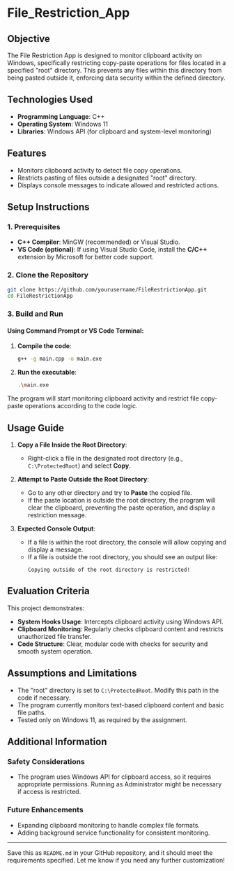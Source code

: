 # File_Restriction_App

## Objective

The File Restriction App is designed to monitor clipboard activity on Windows, specifically restricting copy-paste operations for files located in a specified "root" directory. This prevents any files within this directory from being pasted outside it, enforcing data security within the defined directory.

## Technologies Used
- **Programming Language**: C++
- **Operating System**: Windows 11
- **Libraries**: Windows API (for clipboard and system-level monitoring)

## Features
- Monitors clipboard activity to detect file copy operations.
- Restricts pasting of files outside a designated "root" directory.
- Displays console messages to indicate allowed and restricted actions.

## Setup Instructions

### 1. Prerequisites
- **C++ Compiler**: MinGW (recommended) or Visual Studio.
- **VS Code (optional)**: If using Visual Studio Code, install the **C/C++** extension by Microsoft for better code support.
  
### 2. Clone the Repository
   ```bash
   git clone https://github.com/yourusername/FileRestrictionApp.git
   cd FileRestrictionApp
   ```

### 3. Build and Run
#### Using Command Prompt or VS Code Terminal:
1. **Compile the code**:
   ```bash
   g++ -g main.cpp -o main.exe
   ```

2. **Run the executable**:
   ```bash
   .\main.exe
   ```

The program will start monitoring clipboard activity and restrict file copy-paste operations according to the code logic.

## Usage Guide

1. **Copy a File Inside the Root Directory**:
   - Right-click a file in the designated root directory (e.g., `C:\ProtectedRoot`) and select **Copy**.

2. **Attempt to Paste Outside the Root Directory**:
   - Go to any other directory and try to **Paste** the copied file.
   - If the paste location is outside the root directory, the program will clear the clipboard, preventing the paste operation, and display a restriction message.

3. **Expected Console Output**:
   - If a file is within the root directory, the console will allow copying and display a message.
   - If a file is outside the root directory, you should see an output like:
     ```
     Copying outside of the root directory is restricted!
     ```

## Evaluation Criteria
This project demonstrates:
- **System Hooks Usage**: Intercepts clipboard activity using Windows API.
- **Clipboard Monitoring**: Regularly checks clipboard content and restricts unauthorized file transfer.
- **Code Structure**: Clear, modular code with checks for security and smooth system operation.

## Assumptions and Limitations
- The "root" directory is set to `C:\ProtectedRoot`. Modify this path in the code if necessary.
- The program currently monitors text-based clipboard content and basic file paths.
- Tested only on Windows 11, as required by the assignment.

## Additional Information
### Safety Considerations
- The program uses Windows API for clipboard access, so it requires appropriate permissions. Running as Administrator might be necessary if access is restricted.

### Future Enhancements
- Expanding clipboard monitoring to handle complex file formats.
- Adding background service functionality for consistent monitoring.

---

Save this as `README.md` in your GitHub repository, and it should meet the requirements specified. Let me know if you need any further customization!
